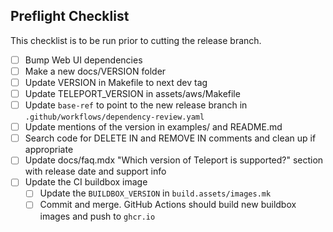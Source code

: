 ## Preflight Checklist

This checklist is to be run prior to cutting the release branch.

- [ ] Bump Web UI dependencies
- [ ] Make a new docs/VERSION folder
- [ ] Update VERSION in Makefile to next dev tag
- [ ] Update TELEPORT_VERSION in assets/aws/Makefile
- [ ] Update `base-ref` to point to the new release branch in `.github/workflows/dependency-review.yaml`
- [ ] Update mentions of the version in examples/ and README.md
- [ ] Search code for DELETE IN and REMOVE IN comments and clean up if appropriate
- [ ] Update docs/faq.mdx "Which version of Teleport is supported?" section with release date and support info
- [ ] Update the CI buildbox image
  - [ ] Update the `BUILDBOX_VERSION` in `build.assets/images.mk`
  - [ ] Commit and merge. GitHub Actions should build new buildbox images and push to `ghcr.io`
